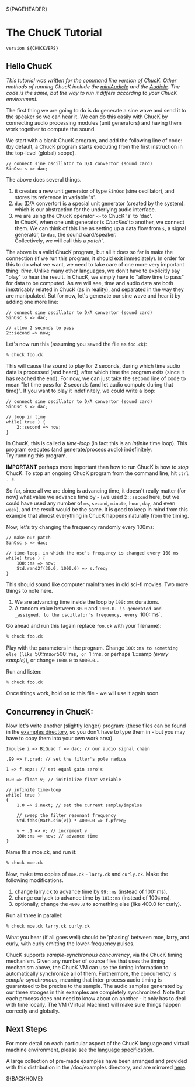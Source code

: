 ${PAGEHEADER}

# The ChucK Tutorial

`version ${CHUCKVERS}`

## Hello ChucK

_This tutorial was written for the command line version of ChucK.
Other methods of running ChucK include the [miniAudicle](http://audicle.cs.princeton.edu/mini/)
and the [Audicle](http://audicle.cs.princeton.edu/).  The code is the same, 
but the way to run it differs according to your ChucK environment._

The first thing we are going to do is do generate a sine wave and send it
to the speaker so we can hear it.  We can do this easily with ChucK by 
connecting audio processing modules (unit generators) and having them work 
together to compute the sound. 

We start with a blank ChucK program, and add the following line of code: 
(by default, a ChucK program starts executing from the first instruction 
in the top-level (global) scope). 

```chuck
// connect sine oscillator to D/A convertor (sound card)
SinOsc s => dac;
```

The above does several things.  

1. it creates a new unit generator of type `SinOsc` (sine oscillator), and 
  stores its reference in variable 's'.  
2. `dac` (D/A convertor) is a special unit generator (created by the system).
  which is our abstraction for the underlying audio interface.  
3. we are using the ChucK operator `=>` to ChucK 's' to 'dac'.  
  In ChucK, when one unit generator is _ChucKed_ to another, we 
  connect them.  We can think of this line as setting up a data 
  flow from `s`, a signal generator, to `dac`, the sound card/speaker.  
  Collectively, we will call this a _patch_`.

The above is a valid ChucK program, but all it does so far is make the 
connection (if we run this program, it should exit immediately).  In 
order for this to do what we want, we need to take care of one more very 
important thing: _time_.  Unlike many other languages, we don't have to 
explicitly say "play" to hear the result.  In ChucK, we simply have to 
"allow time to pass" for data to be computed.  As we will see, time and 
audio data are both inextricably related in ChucK (as in reality), and 
separated in the way they are manipulated.  But for now, let's generate 
our sine wave and hear it by adding one more line:

```chuck
// connect sine oscillator to D/A convertor (sound card)
SinOsc s => dac;

// allow 2 seconds to pass
2::second => now;
```

Let's now run this (assuming you saved the file as `foo.ck`):

```bash
% chuck foo.ck
```

This will cause the sound to play for 2 seconds, during which time audio 
data is processed (and heard), after which time the program exits (since 
it has reached the end).  For now, we can just take the second line of code 
to mean "let time pass for 2 seconds (and let audio compute during that 
time)".  If you want to play it indefinitely, we could write a loop:

```chuck
// connect sine oscillator to D/A convertor (sound card)
SinOsc s => dac;

// loop in time
while( true ) {
    2::second => now;
}
```

In ChucK, this is called a _time-loop_ (in fact this is an _infinite_ time 
loop).  This program executes (and generate/process audio) indefinitely.  
Try running this program.

**IMPORTANT** perhaps more important than how to run ChucK is 
how to _stop_ ChucK.  To stop an ongoing ChucK program from the 
command line, hit `ctrl - c`.

So far, since all we are doing is advancing time, it doesn't really 
matter (for now) what value we advance time by - (we used `2::second` here, 
but we could have used any number of `ms`, `second`, `minute`, `hour`, 
`day`, and even `week`), and the result would be the same.  It is good to 
keep in mind from this example that almost everything in ChucK happens 
naturally from the timing.

Now, let's try changing the frequency randomly every 100ms:

```chuck
// make our patch
SinOsc s => dac;

// time-loop, in which the osc's frequency is changed every 100 ms
while( true ) {
    100::ms => now;
    Std.rand2f(30.0, 1000.0) => s.freq;
}
```

This should sound like computer mainframes in old sci-fi movies.  Two 
more things to note here.  

1. We are advancing time inside the loop by `100::ms` durations.  
2. A random value between `30.0` and `1000.0. is generated and 
_assigned. to the oscillator's frequency, every `100::ms`.

Go ahead and run this (again replace `foo.ck` with your filename):

```bash
% chuck foo.ck
```

Play with the parameters in the program.  Change `100::ms to something 
else (like `50::ms` or `500::ms`, or `1::ms. or perhaps 1.::samp _(every 
sample)_), or change `1000.0` to `5000.0`...

Run and listen:

```bash
% chuck foo.ck
```

Once things work, hold on to this file - we will use it again soon.

## Concurrency in ChucK:

Now let's write another (slightly longer) program: (these files can be found 
in the [examples directory](examples/index.md), so you don't have to type 
them in - but you may have to copy them into your own work area).

```chuck
Impulse i => BiQuad f => dac; // our audio signal chain

.99 => f.prad; // set the filter's pole radius

1 => f.eqzs; // set equal gain zero's

0.0 => float v; // initialize float variable

// infinite time-loop
while( true )
{
    1.0 => i.next; // set the current sample/impulse

    // sweep the filter resonant frequency
    Std.fabs(Math.sin(v)) * 4000.0 => f.pfreq;

    v + .1 => v; // increment v
    100::ms => now; // advance time
}
```

Name this moe.ck, and run it:

```bash
% chuck moe.ck
```

Now, make two copies of `moe.ck` - `larry.ck` and `curly.ck`.  Make the 
following modifications.  

1. change larry.ck to advance time by `99::ms` (instead of 100::ms).  
2. change curly.ck to advance time by `101::ms` (instead of 100::ms).  
3. optionally, change the `4000.0` to something else (like 400.0 for curly).

Run all three in parallel:

```bash
% chuck moe.ck larry.ck curly.ck
```

What you hear (if all goes well) should be 'phasing' between moe, larry, 
and curly, with curly emitting the lower-frequency pulses.

ChucK supports _sample-synchronous concurrency_, via the ChucK timing 
mechanism.  Given any number of source files that uses the timing 
mechanism above, the ChucK VM can use the timing information to 
automatically synchronize all of them.  Furthermore, the concurrency is 
_sample-synchronous_, meaning that inter-process audio timing is 
guaranteed to be precise to the sample.  The audio samples generated by 
our three stooges in this examples are completely synchronized.  Note 
that each process does not need to know about on another - it only has 
to deal with time locally.  The VM  (Virtual Machine) will make sure 
things happen correctly and globally.

## Next Steps

For more detail on each particular aspect of the ChucK language and virtual 
machine environment, please see the [language specification](./language/index.md).

A large collection of pre-made examples have been arranged and provided 
with this distribution in the /doc/examples directory, and are mirrored 
[here](http://chuck.cs.princeton.edu/doc/examples).

${BACKHOME}